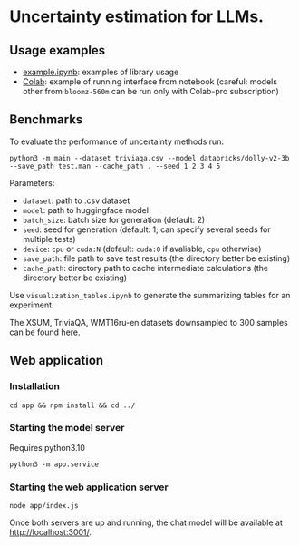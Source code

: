 # Uncertainty estimation for LLMs.

## Usage examples

* [example.ipynb](https://github.com/IINemo/lm-polygraph/blob/main/example.ipynb): examples of library usage
* [Colab](https://colab.research.google.com/drive/1JS-NG0oqAVQhnpYY-DsoYWhz35reGRVJ?usp=sharing): example of running interface from notebook (careful: models other from `bloomz-560m` can be run only with Colab-pro subscription)

## Benchmarks

To evaluate the performance of uncertainty methods run: 

```
python3 -m main --dataset triviaqa.csv --model databricks/dolly-v2-3b --save_path test.man --cache_path . --seed 1 2 3 4 5
```

Parameters:

* `dataset`: path to .csv dataset
* `model`: path to huggingface model
* `batch_size`: batch size for generation (default: 2)
* `seed`: seed for generation (default: 1; can specify several seeds for multiple tests)
* `device`: `cpu` or `cuda:N` (default: `cuda:0` if avaliable, `cpu` otherwise)
* `save_path`: file path to save test results (the directory better be existing)
* `cache_path`: directory path to cache intermediate calculations (the directory better be existing)

Use `visualization_tables.ipynb` to generate the summarizing tables for an experiment.

The XSUM, TriviaQA, WMT16ru-en datasets downsampled to 300 samples can be found [here](https://drive.google.com/drive/folders/1bQlvPRZHdZvdpAyBQ_lQiXLq9t5whTfi?usp=sharing).

## Web application

### Installation
```
cd app && npm install && cd ../
```

### Starting the model server

Requires python3.10

```
python3 -m app.service
```

### Starting the web application server

```
node app/index.js
```

Once both servers are up and running, the chat model will be available at <http://localhost:3001/>.
